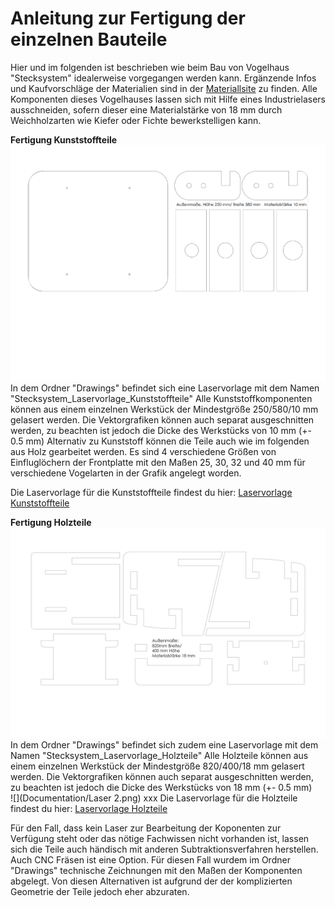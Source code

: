 # Anleitung zur Fertigung der einzelnen Bauteile

Hier und im folgenden ist beschrieben wie beim Bau von Vogelhaus "Stecksystem" idealerweise vorgegangen werden kann. Ergänzende Infos und Kaufvorschläge der Materialien sind in der [Materiallsite](Materialliste_Vogelhaus_Stecksystem.pdf) zu finden. Alle Komponenten dieses Vogelhauses lassen sich mit Hilfe eines Industrielasers ausschneiden, sofern dieser eine Materialstärke von 18 mm durch Weichholzarten wie Kiefer oder Fichte bewerkstelligen kann. 

__Fertigung Kunststoffteile__
![](L1.png)
In dem Ordner "Drawings" befindet sich eine Laservorlage mit dem Namen "Stecksystem_Laservorlage_Kunststoffteile" Alle Kunststoffkomponenten können aus einem einzelnen Werkstück der Mindestgröße 250/580/10 mm gelasert werden. Die Vektorgrafiken können auch separat ausgeschnitten werden, zu beachten ist jedoch die Dicke des Werkstücks von 10 mm (+- 0.5 mm) Alternativ zu Kunststoff können die Teile auch wie im folgenden aus Holz gearbeitet werden. Es sind 4 verschiedene Größen von Einfluglöchern der Frontplatte mit den Maßen 25, 30, 32 und 40 mm für verschiedene Vogelarten in der Grafik angelegt worden.  

Die Laservorlage für die Kunststoffteile findest du hier: [Laservorlage Kunststoffteile](../Drawings/Stecksystem_Laservorlage_Kunststoffteile.svg)

__Fertigung Holzteile__
![](L2.png)
In dem Ordner "Drawings" befindet sich zudem eine Laservorlage mit dem Namen "Stecksystem_Laservorlage_Holzteile" Alle Holzteile können aus einem einzelnen Werkstück der Mindestgröße 820/400/18 mm gelasert werden. Die Vektorgrafiken können auch separat ausgeschnitten werden, zu beachten ist jedoch die Dicke des Werkstücks von 18 mm (+- 0.5 mm)  
![](Documentation/Laser 2.png) xxx
Die Laservorlage für die Holzteile findest du hier: [Laservorlage Holzteile](../Drawings/Stecksystem_Laservorlage_Holzteile.svg)


Für den Fall, dass kein Laser zur Bearbeitung der Koponenten zur Verfügung steht oder das nötige Fachwissen nicht vorhanden ist, lassen sich die Teile auch händisch mit anderen Subtraktionsverfahren herstellen. Auch CNC Fräsen ist eine Option. Für diesen Fall wurdem im Ordner "Drawings" technische Zeichnungen mit den Maßen der Komponenten abgelegt. Von diesen Alternativen ist aufgrund der der komplizierten Geometrie der Teile jedoch eher abzuraten.  


